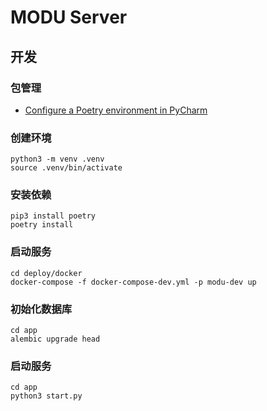 # MODU Server

## 开发

### 包管理

- [Configure a Poetry environment in PyCharm](https://www.jetbrains.com/help/pycharm/poetry.html)

### 创建环境
```shell
python3 -m venv .venv
source .venv/bin/activate
```

### 安装依赖
```shell
pip3 install poetry
poetry install
```

### 启动服务    
```shell
cd deploy/docker
docker-compose -f docker-compose-dev.yml -p modu-dev up
```

### 初始化数据库
```shell
cd app
alembic upgrade head
```

### 启动服务
```shell
cd app
python3 start.py
```
